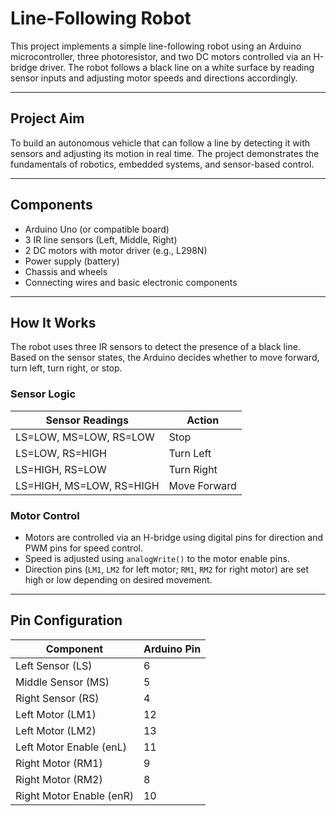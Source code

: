 # Line-Following Robot

This project implements a simple line-following robot using an Arduino microcontroller, three photoresistor, and two DC motors controlled via an H-bridge driver. The robot follows a black line on a white surface by reading sensor inputs and adjusting motor speeds and directions accordingly.

---

## Project Aim

To build an autonomous vehicle that can follow a line by detecting it with sensors and adjusting its motion in real time. The project demonstrates the fundamentals of robotics, embedded systems, and sensor-based control.

---

## Components

- Arduino Uno (or compatible board)  
- 3 IR line sensors (Left, Middle, Right)  
- 2 DC motors with motor driver (e.g., L298N)  
- Power supply (battery)  
- Chassis and wheels  
- Connecting wires and basic electronic components  

---

## How It Works

The robot uses three IR sensors to detect the presence of a black line. Based on the sensor states, the Arduino decides whether to move forward, turn left, turn right, or stop.

### Sensor Logic

| Sensor Readings          | Action       |
|-------------------------|--------------|
| LS=LOW, MS=LOW, RS=LOW  | Stop         |
| LS=LOW, RS=HIGH          | Turn Left    |
| LS=HIGH, RS=LOW          | Turn Right   |
| LS=HIGH, MS=LOW, RS=HIGH| Move Forward |

### Motor Control

- Motors are controlled via an H-bridge using digital pins for direction and PWM pins for speed control.
- Speed is adjusted using `analogWrite()` to the motor enable pins.
- Direction pins (`LM1`, `LM2` for left motor; `RM1`, `RM2` for right motor) are set high or low depending on desired movement.

---

## Pin Configuration

| Component          | Arduino Pin |
|--------------------|-------------|
| Left Sensor (LS)   | 6           |
| Middle Sensor (MS) | 5           |
| Right Sensor (RS)  | 4           |
| Left Motor (LM1)   | 12          |
| Left Motor (LM2)   | 13          |
| Left Motor Enable (enL) | 11      |
| Right Motor (RM1)  | 9           |
| Right Motor (RM2)  | 8           |
| Right Motor Enable (enR) | 10      |
